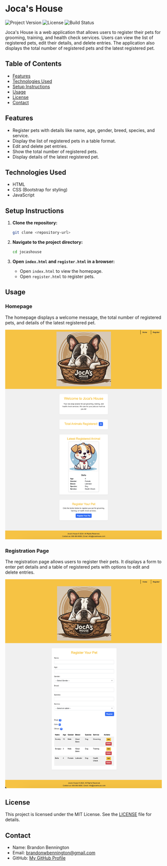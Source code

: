 # Joca's House

![Project Version](https://img.shields.io/badge/version-1.0.0-blue)
![License](https://img.shields.io/badge/license-MIT-green)
![Build Status](https://img.shields.io/badge/build-passing-brightgreen)

Joca's House is a web application that allows users to register their pets for grooming, training, and health check services. Users can view the list of registered pets, edit their details, and delete entries. The application also displays the total number of registered pets and the latest registered pet.

## Table of Contents

- [Features](#features)
- [Technologies Used](#technologies-used)
- [Setup Instructions](#setup-instructions)
- [Usage](#usage)
- [License](#license)
- [Contact](#contact)

## Features

- Register pets with details like name, age, gender, breed, species, and service.
- Display the list of registered pets in a table format.
- Edit and delete pet entries.
- Show the total number of registered pets.
- Display details of the latest registered pet.

## Technologies Used

- HTML
- CSS (Bootstrap for styling)
- JavaScript


## Setup Instructions

1. **Clone the repository:**

    ```bash
    git clone <repository-url>
    ```

2. **Navigate to the project directory:**

    ```bash
    cd jocashouse
    ```

3. **Open `index.html` and `register.html` in a browser:**

    - Open `index.html` to view the homepage.
    - Open `register.html` to register pets.

## Usage

### Homepage

The homepage displays a welcome message, the total number of registered pets, and details of the latest registered pet.

![Homepage Screenshot](img/homepage.png)

### Registration Page

The registration page allows users to register their pets. It displays a form to enter pet details and a table of registered pets with options to edit and delete entries.

![Registration Page Screenshot](img/registration.png)


## License

This project is licensed under the MIT License. See the [LICENSE](LICENSE) file for details.

## Contact

- Name: Brandon Bennington
- Email: [brandonwbennington@gmail.com](mailto:brandonwbennington@gmail.com)
- GitHub: [My GitHub Profile](https://github.com/bwbennington)

